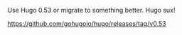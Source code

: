 Use Hugo 0.53 or migrate to something better. Hugo sux!

https://github.com/gohugoio/hugo/releases/tag/v0.53

